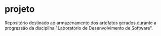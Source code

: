 # projeto
Repositório destinado ao armazenamento dos artefatos gerados durante a progressão da disciplina "Laboratório de Desenvolvimento de Software".
